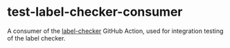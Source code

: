 # test-label-checker-consumer
A consumer of the [label-checker](https://github.com/agilepathway/label-checker) GitHub Action, 
used for integration testing of the label checker.
